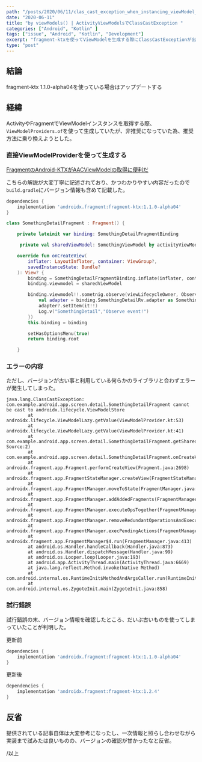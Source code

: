 ```yaml
---
path: "/posts/2020/06/11/clas_cast_exception_when_instancing_viewModel_with_fragment-ktx"
date: "2020-06-11"
title: "by viewModels() | ActivityViewModelsでClassCastException "
categories: ["Android", "Kotlin" ]
tags: ["issue", "Android", "Kotlin", "Development"]
excerpt: "fragment-ktxを使ってViewModelを生成する際にClassCastExceptionが出て詰んだ"
type: "post"
---
```


## 結論

fragment-ktx 1.1.0-alpha04を使っている場合はアップデートする

## 経緯

ActivityやFragmentでViewModelインスタンスを取得する際、`ViewModelProviders.of`を使って生成していたが、非推奨になっていた為、推奨方法に乗り換えようとした。

### 直接ViewModelProviderを使って生成する

[FragmentのAndroid-KTXがAACViewModelの取得に便利だ](https://qiita.com/mangano-ito/items/9b067916d1374d66b750)

こちらの解説が大変丁寧に記述されており、かつわかりやすい内容だったので`build.gradle`にバージョン情報も含めて記載した。

```gradle:app/build.gradle
dependencies {
    implementation 'androidx.fragment:fragment-ktx:1.1.0-alpha04'
}

```

```kotlin:SomethingDetailFragment.kt
class SomethingDetailFragment : Fragment() {

    private lateinit var binding: SomethingDetailFragmentBinding

     private val sharedViewModel: SomethingViewModel by activityViewModels()

    override fun onCreateView(
        inflater: LayoutInflater, container: ViewGroup?,
        savedInstanceState: Bundle?
    ): View? {
        binding = SomethingDetailFragmentBinding.inflate(inflater, container, false)
        binding.viewmodel = sharedViewModel

        binding.viewmodel!!.sometnig.observe(viewLifecycleOwner, Observer {
            val adapter = binding.SomethingDetailRv.adapter as SomethingDetailAdapter?
            adapter?.setItem(it!!)
            Log.v("SomethingDetail","Observe event!")
        })
        this.binding = binding

        setHasOptionsMenu(true)
        return binding.root

    }
```


### エラーの内容

ただし、バージョンが古い事と利用している何らかのライブラリと合わずエラーが発生してしまった。

```
java.lang.ClassCastException: com.example.android.app.screen.detail.SomethingDetailFragment cannot be cast to androidx.lifecycle.ViewModelStore
        at androidx.lifecycle.ViewModelLazy.getValue(ViewModelProvider.kt:53)
        at androidx.lifecycle.ViewModelLazy.getValue(ViewModelProvider.kt:41)
        at com.example.android.app.screen.detail.SomethingDetailFragment.getSharedViewModel(Unknown Source:2)
        at com.example.android.app.screen.detail.SomethingDetailFragment.onCreateView(SomethingDetailFragment.kt:30)
        at androidx.fragment.app.Fragment.performCreateView(Fragment.java:2698)
        at androidx.fragment.app.FragmentStateManager.createView(FragmentStateManager.java:310)
        at androidx.fragment.app.FragmentManager.moveToState(FragmentManager.java:1185)
        at androidx.fragment.app.FragmentManager.addAddedFragments(FragmentManager.java:2222)
        at androidx.fragment.app.FragmentManager.executeOpsTogether(FragmentManager.java:1995)
        at androidx.fragment.app.FragmentManager.removeRedundantOperationsAndExecute(FragmentManager.java:1951)
        at androidx.fragment.app.FragmentManager.execPendingActions(FragmentManager.java:1847)
        at androidx.fragment.app.FragmentManager$4.run(FragmentManager.java:413)
        at android.os.Handler.handleCallback(Handler.java:873)
        at android.os.Handler.dispatchMessage(Handler.java:99)
        at android.os.Looper.loop(Looper.java:193)
        at android.app.ActivityThread.main(ActivityThread.java:6669)
        at java.lang.reflect.Method.invoke(Native Method)
        at com.android.internal.os.RuntimeInit$MethodAndArgsCaller.run(RuntimeInit.java:493)
        at com.android.internal.os.ZygoteInit.main(ZygoteInit.java:858)

```

### 試行錯誤

試行錯誤の末、バージョン情報を確認したところ、だいぶ古いものを使ってしまっていたことが判明した。

更新前

```gradle:app/build.gradle
dependencies {
    implementation 'androidx.fragment:fragment-ktx:1.1.0-alpha04'
}
```


更新後

```gradle:app/build.gradle
dependencies {
    implementation 'androidx.fragment:fragment-ktx:1.2.4'
}
```

## 反省

提供されている記事自体は大変参考になったし、一次情報と照らし合わせながら実装まで試みたは良いものの、バージョンの確認が甘かったなと反省。


/以上